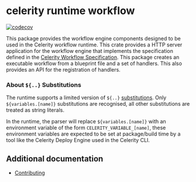 # celerity runtime workflow

[![codecov](https://codecov.io/gh/two-hundred/celerity/graph/badge.svg?token=u1SKOg58yo&flag=runtime-lib-workflow)](https://codecov.io/gh/two-hundred/celerity)

This package provides the workflow engine components designed to be used in the Celerity workflow runtime.
This crate provides a HTTP server application for the workflow engine that implements the specification defined in the [Celerity Workflow Specification](https://www.celerityframework.com/docs/applications/resources/celerity-workflow).
This package creates an executable workflow from a blueprint file and a set of handlers.
This also provides an API for the registration of handlers.

### About `${..}` Substitutions

The runtime supports a limited version of `${..}` [substitutions](https://www.celerityframework.com/docs/blueprint/specification#references--substitutions).
Only `${variables.[name]}` substitutions are recognised, all other substitutions are treated as string literals.

In the runtime, the parser will replace `${variables.[name]}` with an environment variable of the form `CELERITY_VARIABLE_[name]`, these environment variables are expected to be set at package/build time by a tool like the Celerity Deploy Engine used in the Celerity CLI.

## Additional documentation

- [Contributing](../CONTRIBUTING.md)
